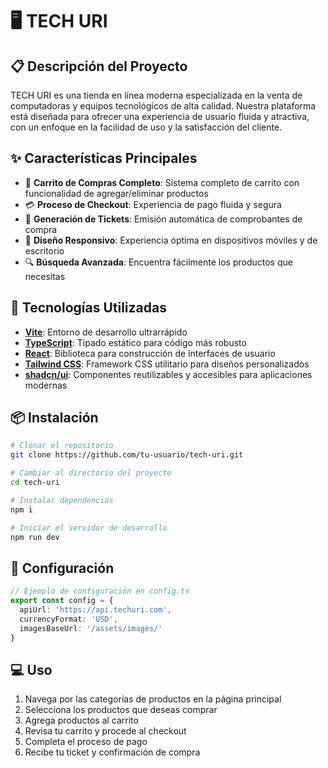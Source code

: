 # 🖥️ TECH URI

## 📋 Descripción del Proyecto

TECH URI es una tienda en línea moderna especializada en la venta de computadoras y equipos tecnológicos de alta calidad. Nuestra plataforma está diseñada para ofrecer una experiencia de usuario fluida y atractiva, con un enfoque en la facilidad de uso y la satisfacción del cliente.

## ✨ Características Principales

- 🛒 **Carrito de Compras Completo**: Sistema completo de carrito con funcionalidad de agregar/eliminar productos
- 💳 **Proceso de Checkout**: Experiencia de pago fluida y segura
- 🧾 **Generación de Tickets**: Emisión automática de comprobantes de compra
- 📱 **Diseño Responsivo**: Experiencia óptima en dispositivos móviles y de escritorio
- 🔍 **Búsqueda Avanzada**: Encuentra fácilmente los productos que necesitas
  

## 🚀 Tecnologías Utilizadas

- **[Vite](https://vitejs.dev/)**: Entorno de desarrollo ultrarrápido
- **[TypeScript](https://www.typescriptlang.org/)**: Tipado estático para código más robusto
- **[React](https://reactjs.org/)**: Biblioteca para construcción de interfaces de usuario
- **[Tailwind CSS](https://tailwindcss.com/)**: Framework CSS utilitario para diseños personalizados
- **[shadcn/ui](https://ui.shadcn.com/)**: Componentes reutilizables y accesibles para aplicaciones modernas



## 📦 Instalación

```bash
# Clonar el repositorio
git clone https://github.com/tu-usuario/tech-uri.git

# Cambiar al directorio del proyecto
cd tech-uri

# Instalar dependencias
npm i

# Iniciar el servidor de desarrollo
npm run dev
```

## 🔧 Configuración

```typescript
// Ejemplo de configuración en config.ts
export const config = {
  apiUrl: 'https://api.techuri.com',
  currencyFormat: 'USD',
  imagesBaseUrl: '/assets/images/'
}
```

## 💻 Uso

1. Navega por las categorías de productos en la página principal
2. Selecciona los productos que deseas comprar
3. Agrega productos al carrito
4. Revisa tu carrito y procede al checkout
5. Completa el proceso de pago
6. Recibe tu ticket y confirmación de compra









